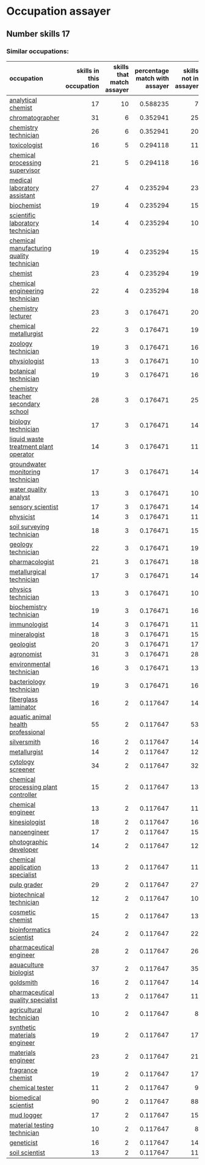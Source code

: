 # Occupation assayer
## Number skills 17
### Similar occupations:
| occupation                                                                                |   skills in this occupation |   skills that match assayer |   percentage match with assayer |   skills not in assayer |
|:------------------------------------------------------------------------------------------|----------------------------:|----------------------------:|--------------------------------:|------------------------:|
| [analytical chemist](analytical_chemist.md)                                               |                          17 |                          10 |                        0.588235 |                       7 |
| [chromatographer](chromatographer.md)                                                     |                          31 |                           6 |                        0.352941 |                      25 |
| [chemistry technician](chemistry_technician.md)                                           |                          26 |                           6 |                        0.352941 |                      20 |
| [toxicologist](toxicologist.md)                                                           |                          16 |                           5 |                        0.294118 |                      11 |
| [chemical processing supervisor](chemical_processing_supervisor.md)                       |                          21 |                           5 |                        0.294118 |                      16 |
| [medical laboratory assistant](medical_laboratory_assistant.md)                           |                          27 |                           4 |                        0.235294 |                      23 |
| [biochemist](biochemist.md)                                                               |                          19 |                           4 |                        0.235294 |                      15 |
| [scientific laboratory technician](scientific_laboratory_technician.md)                   |                          14 |                           4 |                        0.235294 |                      10 |
| [chemical manufacturing quality technician](chemical_manufacturing_quality_technician.md) |                          19 |                           4 |                        0.235294 |                      15 |
| [chemist](chemist.md)                                                                     |                          23 |                           4 |                        0.235294 |                      19 |
| [chemical engineering technician](chemical_engineering_technician.md)                     |                          22 |                           4 |                        0.235294 |                      18 |
| [chemistry lecturer](chemistry_lecturer.md)                                               |                          23 |                           3 |                        0.176471 |                      20 |
| [chemical metallurgist](chemical_metallurgist.md)                                         |                          22 |                           3 |                        0.176471 |                      19 |
| [zoology technician](zoology_technician.md)                                               |                          19 |                           3 |                        0.176471 |                      16 |
| [physiologist](physiologist.md)                                                           |                          13 |                           3 |                        0.176471 |                      10 |
| [botanical technician](botanical_technician.md)                                           |                          19 |                           3 |                        0.176471 |                      16 |
| [chemistry teacher secondary school](chemistry_teacher_secondary_school.md)               |                          28 |                           3 |                        0.176471 |                      25 |
| [biology technician](biology_technician.md)                                               |                          17 |                           3 |                        0.176471 |                      14 |
| [liquid waste treatment plant operator](liquid_waste_treatment_plant_operator.md)         |                          14 |                           3 |                        0.176471 |                      11 |
| [groundwater monitoring technician](groundwater_monitoring_technician.md)                 |                          17 |                           3 |                        0.176471 |                      14 |
| [water quality analyst](water_quality_analyst.md)                                         |                          13 |                           3 |                        0.176471 |                      10 |
| [sensory scientist](sensory_scientist.md)                                                 |                          17 |                           3 |                        0.176471 |                      14 |
| [physicist](physicist.md)                                                                 |                          14 |                           3 |                        0.176471 |                      11 |
| [soil surveying technician](soil_surveying_technician.md)                                 |                          18 |                           3 |                        0.176471 |                      15 |
| [geology technician](geology_technician.md)                                               |                          22 |                           3 |                        0.176471 |                      19 |
| [pharmacologist](pharmacologist.md)                                                       |                          21 |                           3 |                        0.176471 |                      18 |
| [metallurgical technician](metallurgical_technician.md)                                   |                          17 |                           3 |                        0.176471 |                      14 |
| [physics technician](physics_technician.md)                                               |                          13 |                           3 |                        0.176471 |                      10 |
| [biochemistry technician](biochemistry_technician.md)                                     |                          19 |                           3 |                        0.176471 |                      16 |
| [immunologist](immunologist.md)                                                           |                          14 |                           3 |                        0.176471 |                      11 |
| [mineralogist](mineralogist.md)                                                           |                          18 |                           3 |                        0.176471 |                      15 |
| [geologist](geologist.md)                                                                 |                          20 |                           3 |                        0.176471 |                      17 |
| [agronomist](agronomist.md)                                                               |                          31 |                           3 |                        0.176471 |                      28 |
| [environmental technician](environmental_technician.md)                                   |                          16 |                           3 |                        0.176471 |                      13 |
| [bacteriology technician](bacteriology_technician.md)                                     |                          19 |                           3 |                        0.176471 |                      16 |
| [fiberglass laminator](fiberglass_laminator.md)                                           |                          16 |                           2 |                        0.117647 |                      14 |
| [aquatic animal health professional](aquatic_animal_health_professional.md)               |                          55 |                           2 |                        0.117647 |                      53 |
| [silversmith](silversmith.md)                                                             |                          16 |                           2 |                        0.117647 |                      14 |
| [metallurgist](metallurgist.md)                                                           |                          14 |                           2 |                        0.117647 |                      12 |
| [cytology screener](cytology_screener.md)                                                 |                          34 |                           2 |                        0.117647 |                      32 |
| [chemical processing plant controller](chemical_processing_plant_controller.md)           |                          15 |                           2 |                        0.117647 |                      13 |
| [chemical engineer](chemical_engineer.md)                                                 |                          13 |                           2 |                        0.117647 |                      11 |
| [kinesiologist](kinesiologist.md)                                                         |                          18 |                           2 |                        0.117647 |                      16 |
| [nanoengineer](nanoengineer.md)                                                           |                          17 |                           2 |                        0.117647 |                      15 |
| [photographic developer](photographic_developer.md)                                       |                          14 |                           2 |                        0.117647 |                      12 |
| [chemical application specialist](chemical_application_specialist.md)                     |                          13 |                           2 |                        0.117647 |                      11 |
| [pulp grader](pulp_grader.md)                                                             |                          29 |                           2 |                        0.117647 |                      27 |
| [biotechnical technician](biotechnical_technician.md)                                     |                          12 |                           2 |                        0.117647 |                      10 |
| [cosmetic chemist](cosmetic_chemist.md)                                                   |                          15 |                           2 |                        0.117647 |                      13 |
| [bioinformatics scientist](bioinformatics_scientist.md)                                   |                          24 |                           2 |                        0.117647 |                      22 |
| [pharmaceutical engineer](pharmaceutical_engineer.md)                                     |                          28 |                           2 |                        0.117647 |                      26 |
| [aquaculture biologist](aquaculture_biologist.md)                                         |                          37 |                           2 |                        0.117647 |                      35 |
| [goldsmith](goldsmith.md)                                                                 |                          16 |                           2 |                        0.117647 |                      14 |
| [pharmaceutical quality specialist](pharmaceutical_quality_specialist.md)                 |                          13 |                           2 |                        0.117647 |                      11 |
| [agricultural technician](agricultural_technician.md)                                     |                          10 |                           2 |                        0.117647 |                       8 |
| [synthetic materials engineer](synthetic_materials_engineer.md)                           |                          19 |                           2 |                        0.117647 |                      17 |
| [materials engineer](materials_engineer.md)                                               |                          23 |                           2 |                        0.117647 |                      21 |
| [fragrance chemist](fragrance_chemist.md)                                                 |                          19 |                           2 |                        0.117647 |                      17 |
| [chemical tester](chemical_tester.md)                                                     |                          11 |                           2 |                        0.117647 |                       9 |
| [biomedical scientist](biomedical_scientist.md)                                           |                          90 |                           2 |                        0.117647 |                      88 |
| [mud logger](mud_logger.md)                                                               |                          17 |                           2 |                        0.117647 |                      15 |
| [material testing technician](material_testing_technician.md)                             |                          10 |                           2 |                        0.117647 |                       8 |
| [geneticist](geneticist.md)                                                               |                          16 |                           2 |                        0.117647 |                      14 |
| [soil scientist](soil_scientist.md)                                                       |                          13 |                           2 |                        0.117647 |                      11 |
